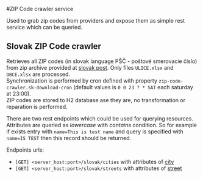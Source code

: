 #ZIP Code crawler service

Used to grab zip codes from providers and expose them as simple rest service which can be queried.

## Slovak ZIP Code crawler
Retrieves all ZIP codes (in slovak language PŠČ - poštové smerovacie číslo) from zip archive provided at 
[slovak post](https://www.posta.sk/sluzby/postove-smerovacie-cisla). Only files `ULICE.xlsx` and `OBCE.xlsx` are processed.  
Synchronization is performed by cron defined with property `zip-code-crawler.sk-download-cron` (default values is `0 0 23 ? * SAT` each 
saturday at 23:00).  
ZIP codes are stored to H2 database ase they are, no transformation or reparation is performed.


There are two rest endpoints which could be used for querying resources. Attributes are queried as *lowercase* with *contains* condition. So for 
example if exists entry with `name=This is test name` and query is specified with `name=IS TEST` then this record should be returned.
  
Endpoints urls: 
* `[GET] <server_host:port>/slovak/cities` with attributes of 
[city](./src/main/java/com/github/bilak/zipcodes/slovak/persistence/model/Obec.java)
* `[GET] <server_host:port>/slovak/streets` with attributes of 
[street](./src/main/java/com/github/bilak/zipcodes/slovak/persistence/model/Ulica.java)